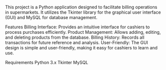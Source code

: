 This project is a Python application designed to facilitate billing operations in supermarkets. 
It utilizes the Tkinter library for the graphical user interface (GUI) and MySQL for database management.

Features
Billing Interface: Provides an intuitive interface for cashiers to process purchases efficiently.
Product Management: Allows adding, editing, and deleting products from the database.
Billing History: Records all transactions for future reference and analysis.
User-Friendly: The GUI design is simple and user-friendly, making it easy for cashiers to learn and use.


Requirements
Python 3.x
Tkinter
MySQL
